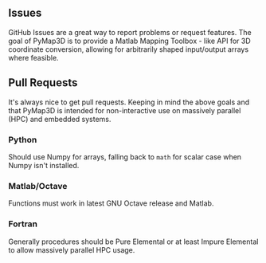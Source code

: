 ## Issues 

GitHub Issues are a great way to report problems or request features.
The goal of PyMap3D is to provide a Matlab Mapping Toolbox - like API for 3D coordinate conversion,
allowing for arbitrarily shaped input/output arrays where feasible.

## Pull Requests
It's always nice to get pull requests. Keeping in mind the above goals 
and that PyMap3D is intended for non-interactive use on massively parallel (HPC) and embedded systems.


### Python
Should use Numpy for arrays, falling back to `math` for scalar case when Numpy isn't installed.

### Matlab/Octave
Functions must work in latest GNU Octave release and Matlab.

### Fortran
Generally procedures should be Pure Elemental or at least Impure Elemental to allow
massively parallel HPC usage.
